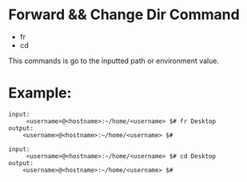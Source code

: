 # Forward && Change Dir Command

* fr
* cd

This commands is go to the inputted path or environment value.

# Example:

```
input:
     <username>@<hostname>:~/home/<username> $# fr Desktop
output:
    <username>@<hostname>:~/home/<username> $#
```

```
input:
     <username>@<hostname>:~/home/<username> $# cd Desktop
output:
    <username>@<hostname>:~/home/<username> $#
```

